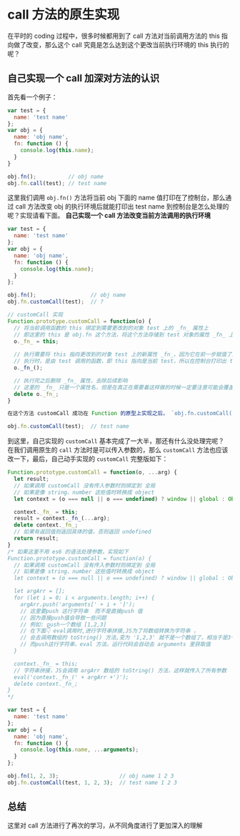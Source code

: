# call 方法的原生实现

在平时的 coding 过程中，很多时候都用到了 call 方法对当前调用方法的 this 指向做了改变，那么这个 call 究竟是怎么达到这个更改当前执行环境的 this 执行的呢？

## 自己实现一个 call 加深对方法的认识

首先看一个例子：

``` javascript
var test = {
  name: 'test name'
};
var obj = {
  name: 'obj name',
  fn: function () {
    console.log(this.name);
  }
}

obj.fn();          // obj name
obj.fn.call(test); // test name
```

这里我们调用 `obj.fn()` 方法将当前 obj 下面的 name 值打印在了控制台，那么通过 call 方法改变 obj 的执行环境后就能打印出 test name 到控制台是怎么处理的呢？实现请看下面。
**自己实现一个 call 方法改变当前方法调用的执行环境**

``` javascript
var test = {
  name: 'test name'
};
var obj = {
  name: 'obj name',
  fn: function () {
    console.log(this.name);
  }
};

obj.fn();                 // obj name
obj.fn.customCall(test);  // ?

// customCall 实现
Function.prototype.customCall = function(o) {
  // 将当前调用函数的 this 绑定到需要更改到的对象 test 上的 _fn_ 属性上
  // 即这里的 this 是 obj.fn 这个方法，将这个方法存储到 test 对象的属性 _fn_ 上
  o._fn_ = this;
  
  // 执行需要将 this 指向更改到的对象 test 上的新属性 _fn_，因为它在前一步赋值了函数 fn:function(){console.log(this.name);}
  // 执行时，是由 test 调用的函数，即 this 指向是当前 test，所以在控制台打印出 test name
  o._fn_();

  // 执行完之后删除 _fn_ 属性，去除后续影响
  // 这里的 _fn_ 只是一个属性名，但是在真正在需要着这样做的时候一定要注意可能会覆盖 o 上的原有属性，取名也很重要
  delete o._fn_;
}

在这个方法 customCall 成功在 Function 的原型上实现之后， `obj.fn.customCall(test)` 就能够成功打印出 test name 了。

obj.fn.customCall(test);  // test name
```

到这里，自己实现的 `customCall` 基本完成了一大半，那还有什么没处理完呢？  
在我们调用原生的 `call` 方法时是可以传入参数的，那么 `customCall` 方法也应该改一下，最后，自己动手实现的 `customCall` 完整版如下：

``` javascript
Function.prototype.customCall = function(o, ...arg) {
  let result;
  // 如果调用 customCall 没有传入参数时则绑定到 全局
  // 如果是像 string、number 这些值时转换成 object
  let context = (o === null || o === undefined) ? window || global : Object(o);

  context._fn_ = this;
  result = context._fn_(...arg);
  delete context._fn_;
  // 如果有返回值则返回具体的值，否则返回 undefined
  return result;
}
/* 如果这里不用 es6 的语法处理参数，实现如下
Function.prototype.customCall = function(o) {
  // 如果调用 customCall 没有传入参数时则绑定到 全局
  // 如果是像 string、number 这些值时转换成 object
  let context = (o === null || o === undefined) ? window || global : Object(o);

  let argArr = [];
  for (let i = 0; i < arguments.length; i++) {
    argArr.push('arguments[' + i + ']');
    // 这里要push 这行字符串  而不是直接push 值
    // 因为直接push值会导致一些问题
    // 例如: push一个数组 [1,2,3]
    // 在下面👇 eval调用时,进行字符串拼接,JS为了将数组转换为字符串 ，
    // 会去调用数组的 toString() 方法,变为 '1,2,3' 就不是一个数组了，相当于是3个参数.
    // 而push这行字符串，eval 方法，运行代码会自动去 arguments 里获取值
  }

  context._fn_ = this;
  // 字符串拼接，JS会调用 argArr 数组的 toString() 方法，这样就传入了所有参数
  eval('context._fn_(' + argArr +')');
  delete context._fn_;
}
*/

var test = {
  name: 'test name'
};
var obj = {
  name: 'obj name',
  fn: function () {
    console.log(this.name, ...arguments);
  }
};

obj.fn(1, 2, 3);                   // obj name 1 2 3
obj.fn.customCall(test, 1, 2, 3);  // test name 1 2 3
```

## 总结

这里对 call 方法进行了再次的学习，从不同角度进行了更加深入的理解
